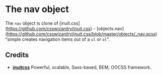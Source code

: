 # The nav object

The `nav` object is clone of [inuit.css] (https://github.com/csswizardry/inuit.css) -
[objects.nav] (https://github.com/csswizardry/inuit.css/blob/master/objects/_nav.scss) <q>simple creates navigation items out of a `ul` or `ol`</q>.


## Credits

* **[inuitcss](https://twitter.com/inuitcss)** Powerful, scalable, Sass-based, BEM, OOCSS framework.
